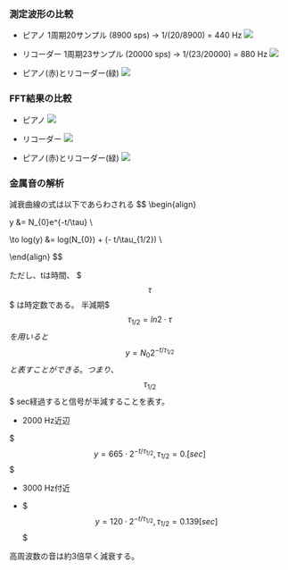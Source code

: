 ### 測定波形の比較

- ピアノ
1周期20サンプル (8900 sps)
-> 1/(20/8900) = 440 Hz
![](C:\Users\Hideaki\Pictures\piano_a3.png)


- リコーダー
1周期23サンプル (20000 sps)
-> 1/(23/20000) = 880 Hz
![](C:\Users\Hideaki\Pictures\recorder_a4.png)



- ピアノ(赤)とリコーダー(緑)
![](C:\Users\Hideaki\Pictures\piano_recorder.png)


### FFT結果の比較

- ピアノ
![](C:\Users\Hideaki\Pictures\piano_a3_fft.png)


- リコーダー
![](C:\Users\Hideaki\Pictures\recorder_a4_fft.png)



- ピアノ(赤)とリコーダー(緑)
![](C:\Users\Hideaki\Pictures\piano_recorder_fft.png)

### 金属音の解析


減衰曲線の式は以下であらわされる
$$
\begin{align}

y &= N_{0}e^{-t/\tau} \\

\to log(y) &= log(N_{0}) + (- t/\tau_{1/2}) \\

\end{align}
$$

ただし、tは時間、 $$$ \tau $$$ は時定数である。
半減期$$$\tau_{1/2} = ln2 \cdot \tau$$$を用いると$$$ y = N_{0}2^{-t/\tau_{1/2}}$$$と表すことができる。
つまり、$$$ \tau_{1/2} $$$ sec経過すると信号が半減することを表す。


- 2000 Hz近辺

$$$ y = 665\cdot 2^{-t/\tau_{1/2}}, \tau_{1/2} = 0. [sec] $$$

- 3000 Hz付近

 - $$$ y = 120\cdot2^{-t/\tau_{1/2}}, \tau_{1/2} = 0.139 [sec]  $$$

高周波数の音は約3倍早く減衰する。